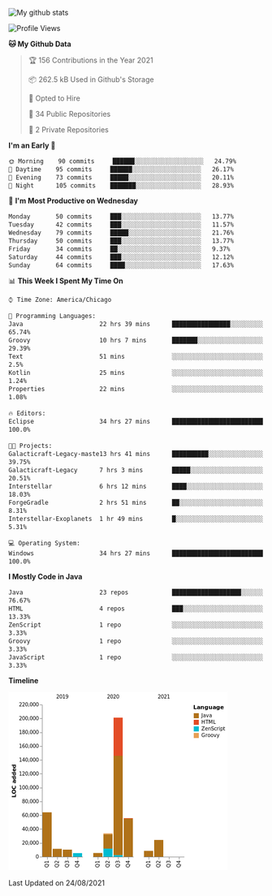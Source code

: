 ![My github stats](https://github-readme-stats.vercel.app/api?username=romvoid95&theme=gruvbox&include_all_commits=true&show_icons=true")

<!--START_SECTION:waka-->
![Profile Views](http://img.shields.io/badge/Profile%20Views-0-blue)

**🐱 My Github Data** 

> 🏆 156 Contributions in the Year 2021
 > 
> 📦 262.5 kB Used in Github's Storage 
 > 
> 💼 Opted to Hire
 > 
> 📜 34 Public Repositories 
 > 
> 🔑 2 Private Repositories  
 > 
**I'm an Early 🐤** 

```text
🌞 Morning    90 commits     ██████░░░░░░░░░░░░░░░░░░░   24.79% 
🌆 Daytime    95 commits     ██████░░░░░░░░░░░░░░░░░░░   26.17% 
🌃 Evening    73 commits     █████░░░░░░░░░░░░░░░░░░░░   20.11% 
🌙 Night      105 commits    ███████░░░░░░░░░░░░░░░░░░   28.93%

```
📅 **I'm Most Productive on Wednesday** 

```text
Monday       50 commits     ███░░░░░░░░░░░░░░░░░░░░░░   13.77% 
Tuesday      42 commits     ███░░░░░░░░░░░░░░░░░░░░░░   11.57% 
Wednesday    79 commits     █████░░░░░░░░░░░░░░░░░░░░   21.76% 
Thursday     50 commits     ███░░░░░░░░░░░░░░░░░░░░░░   13.77% 
Friday       34 commits     ██░░░░░░░░░░░░░░░░░░░░░░░   9.37% 
Saturday     44 commits     ███░░░░░░░░░░░░░░░░░░░░░░   12.12% 
Sunday       64 commits     ████░░░░░░░░░░░░░░░░░░░░░   17.63%

```


📊 **This Week I Spent My Time On** 

```text
⌚︎ Time Zone: America/Chicago

💬 Programming Languages: 
Java                     22 hrs 39 mins      ████████████████░░░░░░░░░   65.74% 
Groovy                   10 hrs 7 mins       ███████░░░░░░░░░░░░░░░░░░   29.39% 
Text                     51 mins             ░░░░░░░░░░░░░░░░░░░░░░░░░   2.5% 
Kotlin                   25 mins             ░░░░░░░░░░░░░░░░░░░░░░░░░   1.24% 
Properties               22 mins             ░░░░░░░░░░░░░░░░░░░░░░░░░   1.08%

🔥 Editors: 
Eclipse                  34 hrs 27 mins      █████████████████████████   100.0%

🐱‍💻 Projects: 
Galacticraft-Legacy-maste13 hrs 41 mins      ██████████░░░░░░░░░░░░░░░   39.75% 
Galacticraft-Legacy      7 hrs 3 mins        █████░░░░░░░░░░░░░░░░░░░░   20.51% 
Interstellar             6 hrs 12 mins       ████░░░░░░░░░░░░░░░░░░░░░   18.03% 
ForgeGradle              2 hrs 51 mins       ██░░░░░░░░░░░░░░░░░░░░░░░   8.31% 
Interstellar-Exoplanets  1 hr 49 mins        █░░░░░░░░░░░░░░░░░░░░░░░░   5.31%

💻 Operating System: 
Windows                  34 hrs 27 mins      █████████████████████████   100.0%

```

**I Mostly Code in Java** 

```text
Java                     23 repos            ███████████████████░░░░░░   76.67% 
HTML                     4 repos             ███░░░░░░░░░░░░░░░░░░░░░░   13.33% 
ZenScript                1 repo              ░░░░░░░░░░░░░░░░░░░░░░░░░   3.33% 
Groovy                   1 repo              ░░░░░░░░░░░░░░░░░░░░░░░░░   3.33% 
JavaScript               1 repo              ░░░░░░░░░░░░░░░░░░░░░░░░░   3.33%

```


**Timeline**

![Chart not found](https://raw.githubusercontent.com/ROMVoid95/ROMVoid95/master/charts/bar_graph.png) 


 Last Updated on 24/08/2021
<!--END_SECTION:waka-->

